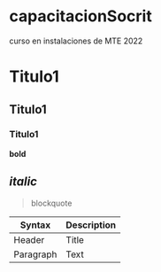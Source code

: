 # capacitacionSocrit
curso en instalaciones de MTE 2022

# Titulo1 
## Titulo1 
### Titulo1 
 **bold**

 *italic*
 ---
>  blockquote

| Syntax | Description |
| ----------- | ----------- |
| Header | Title |
| Paragraph | Text | 
